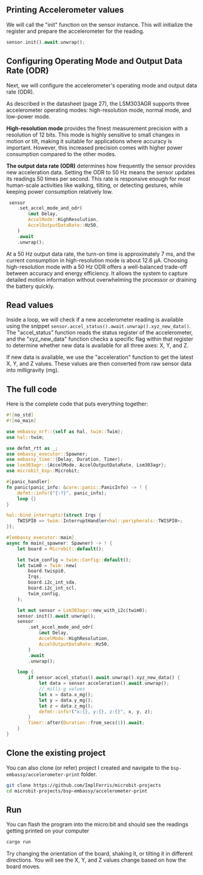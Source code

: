 ## Printing Accelerometer values

We will call the "init" function on the sensor instance. This will initialize the register and prepare the accelerometer for the reading.

```rust
sensor.init().await.unwrap();
```

## Configuring Operating Mode and Output Data Rate (ODR)

Next, we will configure the accelerometer's operating mode and output data rate (ODR).

As described in the datasheet (page 27), the LSM303AGR supports three accelerometer operating modes: high-resolution mode, normal mode, and low-power mode.

**High-resolution mode** provides the finest measurement precision with a resolution of 12 bits. This mode is highly sensitive to small changes in motion or tilt, making it suitable for applications where accuracy is important. However, this increased precision comes with higher power consumption compared to the other modes. 

**The output data rate (ODR)** determines how frequently the sensor provides new acceleration data. Setting the ODR to 50 Hz means the sensor updates its readings 50 times per second. This rate is responsive enough for most human-scale activities like walking, tilting, or detecting gestures, while keeping power consumption relatively low.

```rust
 sensor
    .set_accel_mode_and_odr(
        &mut Delay,
        AccelMode::HighResolution,
        AccelOutputDataRate::Hz50,
    )
    .await
    .unwrap();
```
At a 50 Hz output data rate, the turn-on time is approximately 7 ms, and the current consumption in high-resolution mode is about 12.6 µA. Choosing high-resolution mode with a 50 Hz ODR offers a well-balanced trade-off between accuracy and energy efficiency. It allows the system to capture detailed motion information without overwhelming the processor or draining the battery quickly.

## Read values

Inside a loop, we will check if a new accelerometer reading is available using the snippet `sensor.accel_status().await.unwrap().xyz_new_data()`.
The "accel_status" function reads the status register of the accelerometer, and the "xyz_new_data" function checks a specific flag within that register to determine whether new data is available for all three axes: X, Y, and Z.

If new data is available, we use the "acceleration" function to get the latest X, Y, and Z values. These values are then converted from raw sensor data into milligravity (mg). 

## The full code

Here is the complete code that puts everything together:

```rust
#![no_std]
#![no_main]

use embassy_nrf::{self as hal, twim::Twim};
use hal::twim;

use defmt_rtt as _;
use embassy_executor::Spawner;
use embassy_time::{Delay, Duration, Timer};
use lsm303agr::{AccelMode, AccelOutputDataRate, Lsm303agr};
use microbit_bsp::Microbit;

#[panic_handler]
fn panic(panic_info: &core::panic::PanicInfo) -> ! {
    defmt::info!("{:?}", panic_info);
    loop {}
}

hal::bind_interrupts!(struct Irqs {
    TWISPI0 => twim::InterruptHandler<hal::peripherals::TWISPI0>;
});

#[embassy_executor::main]
async fn main(_spawner: Spawner) -> ! {
    let board = Microbit::default();

    let twim_config = twim::Config::default();
    let twim0 = Twim::new(
        board.twispi0,
        Irqs,
        board.i2c_int_sda,
        board.i2c_int_scl,
        twim_config,
    );

    let mut sensor = Lsm303agr::new_with_i2c(twim0);
    sensor.init().await.unwrap();
    sensor
        .set_accel_mode_and_odr(
            &mut Delay,
            AccelMode::HighResolution,
            AccelOutputDataRate::Hz50,
        )
        .await
        .unwrap();

    loop {
        if sensor.accel_status().await.unwrap().xyz_new_data() {
            let data = sensor.acceleration().await.unwrap();
            // milli-g values
            let x = data.x_mg();
            let y = data.y_mg();
            let z = data.z_mg();
            defmt::info!("x:{}, y:{}, z:{}", x, y, z);
        }
        Timer::after(Duration::from_secs(1)).await;
    }
}
```

## Clone the existing project
You can also clone (or refer) project I created and navigate to the `bsp-embassy/accelerometer-print` folder.

```sh
git clone https://github.com/ImplFerris/microbit-projects
cd microbit-projects/bsp-embassy/accelerometer-print
```


## Run

You can flash the program into the micro:bit and should see the readings getting printed on your computer

```sh
cargo run
```

Try changing the orientation of the board, shaking it, or tilting it in different directions. You will see the X, Y, and Z values change based on how the board moves.
